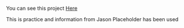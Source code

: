 You can see this project [Here](https://6546879a86d5723528587773--lighthearted-kelpie-e54c3c.netlify.app/) 

This is practice and information from Jason Placeholder has been used
